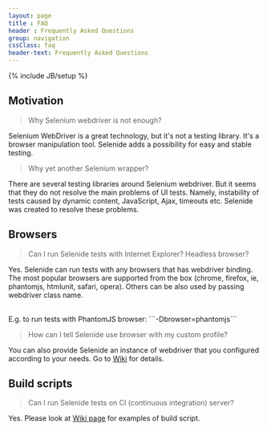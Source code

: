 ```yaml
---
layout: page
title : FAQ
header : Frequently Asked Questions
group: navigation
cssClass: faq
header-text: Frequently Asked Questions
---
```

{% include JB/setup %}

## Motivation

>Why Selenium webdriver is not enough?

Selenium WebDriver is a great technology, but it's not a testing library. It's a browser manipulation tool.
Selenide adds a possibility for easy and stable testing.

>Why yet another Selenium wrapper?

There are several testing libraries around Selenium webdriver.
But it seems that they do not resolve the main problems of UI tests. Namely, instability of tests caused by dynamic
content, JavaScript, Ajax, timeouts etc. Selenide was created to resolve these problems.

## Browsers
>Can I run Selenide tests with Internet Explorer? Headless browser?

Yes.
Selenide can run tests with any browsers that has webdriver binding. The most popular browsers are supported from the box
(chrome, firefox, ie, phantomjs, htmlunit, safari, opera). Others can be also used by passing webdriver class name.

<br/>
E.g. to run tests with PhantomJS browser:
```-Dbrowser=phantomjs```

<br/>

>How can I tell Selenide use browser with my custom profile?

You can also provide Selenide an instance of webdriver that you configured according to your needs.
Go to [Wiki](https://github.com/codeborne/selenide/wiki/How-Selenide-creates-WebDriver) for details.

## Build scripts

>Can I run Selenide tests on CI (continuous integration) server?

Yes.
Please look at [Wiki page](https://github.com/codeborne/selenide/wiki/Build-script/) for examples of build script.

